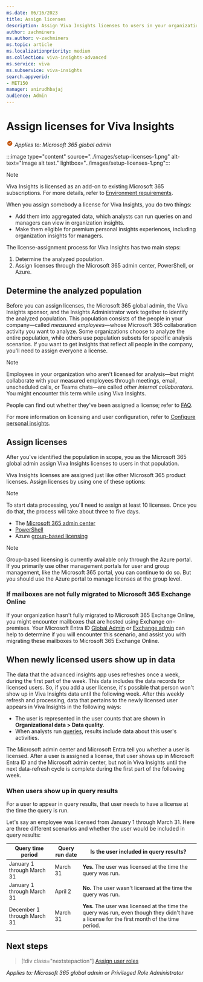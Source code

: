 ```yaml
---
ms.date: 06/16/2023
title: Assign licenses
description: Assign Viva Insights licenses to users in your organization
author: zachminers
ms.author: v-zachminers
ms.topic: article
ms.localizationpriority: medium 
ms.collection: viva-insights-advanced 
ms.service: viva 
ms.subservice: viva-insights 
search.appverid: 
- MET150 
manager: anirudhbajaj
audience: Admin
---
```


# Assign licenses for Viva Insights

![global admin](../images/applies-to-m365-admin.png) *Applies to: Microsoft 365 global admin*

:::image type="content" source="../images/setup-licenses-1.png" alt-text="Image alt text." lightbox="../images/setup-licenses-1.png":::

>[!Note]
>Viva Insights is licensed as an add-on to existing Microsoft 365 subscriptions. For more details, refer to [Environment requirements](environment-requirements.md).

When you assign somebody a license for Viva Insights, you do two things:

* Add them into aggregated data, which analysts can run queries on and managers can view in organization insights.
* Make them eligible for premium personal insights experiences, including organization insights for managers.

The license-assignment process for Viva Insights has two main steps:

1. Determine the analyzed population.
1. Assign licenses through the Microsoft 365 admin center, PowerShell, or Azure.

## Determine the analyzed population

Before you can assign licenses, the Microsoft 365 global admin, the Viva Insights sponsor, and the Insights Administrator work together to identify the analyzed population. This population consists of the people in your company—called *measured employees*—whose Microsoft 365 collaboration activity you want to analyze. Some organizations choose to analyze the entire population, while others use population subsets for specific analysis scenarios. If you want to get insights that reflect all people in the company, you'll need to assign everyone a license.

>[!Note]
>Employees in your organization who aren't licensed for analysis—but might collaborate with your measured employees through meetings, email, unscheduled calls, or Teams chats—are called *other internal collaborators*. You might encounter this term while using Viva Insights.

 People can find out whether they've been assigned a license; refer to [FAQ](../../personal/overview/mya-faq.md#q2-how-can-i-find-out-what-my-plan-is). 

For more information on licensing and user configuration, refer to [Configure personal insights](configure-personal-insights.md).

## Assign licenses

After you've identified the population in scope, you as the Microsoft 365 global admin assign Viva Insights licenses to users in that population.

Viva Insights licenses are assigned just like other Microsoft 365 product licenses. Assign licenses by using one of these options:

>[!Note]
>To start data processing, you'll need to assign at least 10 licenses. Once you do that, the process will take about three to five days. 

* The [Microsoft 365 admin center​](/microsoft-365/admin/add-users/add-users)
* [PowerShell](/microsoft-365/enterprise/assign-licenses-to-user-accounts-with-microsoft-365-powershell)
* Azure [group-based licensing](/azure/active-directory/enterprise-users/licensing-groups-assign)

>[!Note]
>Group-based licensing is currently available only through the Azure portal. If you primarily use other management portals for user and group management, like the Microsoft 365 portal, you can continue to do so. But you should use the Azure portal to manage licenses at the group level.

### If mailboxes are not fully migrated to Microsoft 365 Exchange Online

If your organization hasn't fully migrated to Microsoft 365 Exchange Online, you might encounter mailboxes that are hosted using Exchange on-premises. Your Microsoft Entra ID [Global Admin](/azure/active-directory/roles/permissions-reference#global-administrator) or [Exchange admin](/azure/active-directory/roles/permissions-reference#exchange-administrator) can help to determine if you will encounter this scenario, and assist you with migrating these mailboxes to Microsoft 365 Exchange Online. 

## When newly licensed users show up in data

The data that the advanced insights app uses refreshes once a week, during the first part of the week. This data includes the data records for licensed users. So, if you add a user license, it's possible that person won't show up in Viva Insights data until the following week. After this weekly refresh and processing, data that pertains to the newly licensed user appears in Viva Insights in the following ways:

* The user is represented in the user counts that are shown in **Organizational data > Data quality**.
* When analysts run [queries](../analyst/person-query.md), results include data about this user's activities.

The Microsoft admin center and Microsoft Entra tell you whether a user is licensed. After a user is assigned a license, that user shows up in Microsoft Entra ID and the Microsoft admin center, but not in Viva Insights until the next data-refresh cycle is complete during the first part of the following week.

### When users show up in query results

For a user to appear in query results, that user needs to have a license at the time the query is run.

Let's say an employee was licensed from January 1 through March 31. Here are three different scenarios and whether the user would be included in query results:

|Query time period| Query run date| Is the user included in query results?|
|-----------------|-------------|-----|
|January 1 through March 31|March 31 |**Yes.** The user was licensed at the time the query was run. |
|January 1 through March 31|April 2|**No.** The user wasn't licensed at the time the query was run.|
|December 1 through March 31 |March 31|**Yes.** The user was licensed at the time the query was run, even though they didn't have a license for the first month of the time period.|

## Next steps

> [!div class="nextstepaction"]
> [Assign user roles](./assign-user-roles.md)

*Applies to: Microsoft 365 global admin or Privileged Role Administrator*

